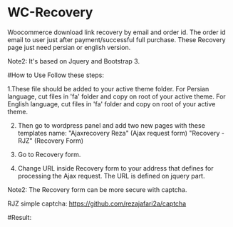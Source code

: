 # WC-Recovery
Woocommerce download link recovery by email and order id. The order id email to user just after payment/successful full purchase.
These Recovery page just need persian or english version. 

Note2:
It's based on Jquery and Bootstrap 3.

#How to Use
Follow these steps:

1.These file should be added to your active theme folder. For Persian language, cut files in 'fa' folder and copy on root of your active theme. For English language, cut files in 'fa' folder and copy on root of your active theme. 

2. Then go to wordpress panel and add two new pages with these templates name:
"Ajaxrecovery Reza" (Ajax request form)
"Recovery - RJZ" (Recovery Form)


3. Go to Recovery form.

4. Change URL inside Recovery form to your address that defines for processing the Ajax request. The URL is defined on jquery part.

Note2: The Recovery form can be more secure with captcha.

RJZ simple captcha:
https://github.com/rezajafari2a/captcha

#Result:
